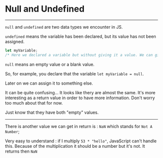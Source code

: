 # Null and Undefined

---

`null` and `undefined` are two data types we encounter in JS.

`undefined` means the variable has been declared, but its value has not been assigned.

```js
let myVariable;
/* Here we declared a variable but without giving it a value. We can give it a value later. */
```

`null` means an empty value or a blank value.

So, for example, you declare that the variable `let myVariable = null`.

Later on we can assign it to something else.

It can be quite confusing... It looks like thery are almost the same. It's more interesting as a return value in order to have more information. Don't worry too much about that for now.

Just know that they have both "empty" values.

---

There is another value we can get in return is : `NaN` which stands for `Not A Number`;

Very easy to understand : if I multiply `53 * "hello"`, JavaScript can't handle this. Because of the multiplication it should be a number but it's not. It returns then `NaN`
